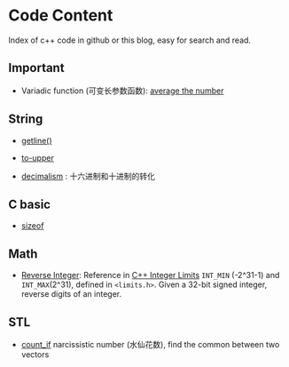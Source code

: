 # Code Content

Index of c++ code in github or this blog, easy for search and read.

## Important

- Variadic function (可变长参数函数): [average the number](https://github.com/chenweigao/_code/blob/master/cpp/variadic_function.cpp)

## String

- [getline()](https://github.com/chenweigao/_code/blob/master/cpp/string-getline.cpp)

- [to-upper](https://github.com/chenweigao/_code/blob/master/cpp/string-toupper.cpp)

- [decimalism](https://github.com/chenweigao/_code/blob/master/cpp/string-decimalism.cpp) : 十六进制和十进制的转化

## C basic

- [sizeof](https://github.com/chenweigao/_code/blob/master/cpp/sizeof.cpp)

## Math

- [Reverse Integer](https://leetcode.com/problems/reverse-integer/): Reference in [C++ Integer Limits](https://docs.microsoft.com/en-us/cpp/c-language/cpp-integer-limits?view=vs-2017) `INT_MIN` (-2^31-1) and `INT_MAX`(2^31), defined in `<limits.h>`.
    Given a 32-bit signed integer, reverse digits of an integer.

## STL

- [count_if](https://github.com/chenweigao/_code/blob/f7670c996a/cpp/narcissistic_number.cpp) narcissistic number (水仙花数), find the common between two vectors
